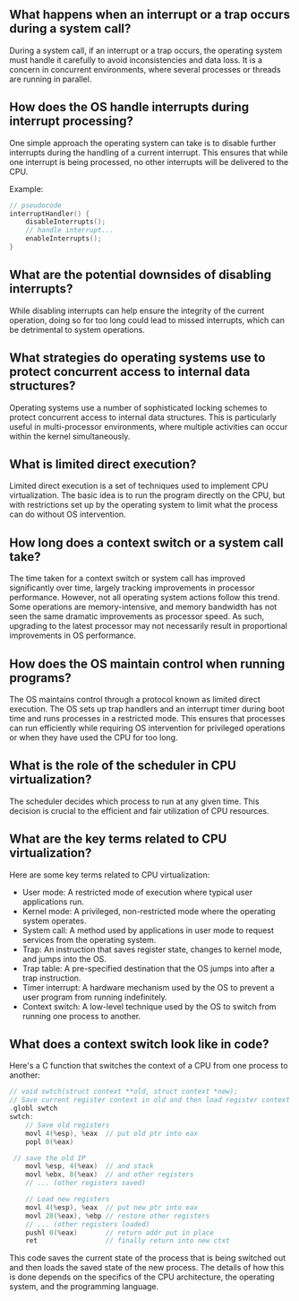 ## What happens when an interrupt or a trap occurs during a system call?

During a system call, if an interrupt or a trap occurs, the operating system must handle it carefully to avoid inconsistencies and data loss. It is a concern in concurrent environments, where several processes or threads are running in parallel.

## How does the OS handle interrupts during interrupt processing?

One simple approach the operating system can take is to disable further interrupts during the handling of a current interrupt. This ensures that while one interrupt is being processed, no other interrupts will be delivered to the CPU.

Example:
```c
// pseudocode
interruptHandler() {
    disableInterrupts();
    // handle interrupt...
    enableInterrupts();
}
```

## What are the potential downsides of disabling interrupts?

While disabling interrupts can help ensure the integrity of the current operation, doing so for too long could lead to missed interrupts, which can be detrimental to system operations.

## What strategies do operating systems use to protect concurrent access to internal data structures?

Operating systems use a number of sophisticated locking schemes to protect concurrent access to internal data structures. This is particularly useful in multi-processor environments, where multiple activities can occur within the kernel simultaneously.

## What is limited direct execution?

Limited direct execution is a set of techniques used to implement CPU virtualization. The basic idea is to run the program directly on the CPU, but with restrictions set up by the operating system to limit what the process can do without OS intervention.

## How long does a context switch or a system call take?

The time taken for a context switch or system call has improved significantly over time, largely tracking improvements in processor performance. However, not all operating system actions follow this trend. Some operations are memory-intensive, and memory bandwidth has not seen the same dramatic improvements as processor speed. As such, upgrading to the latest processor may not necessarily result in proportional improvements in OS performance.

## How does the OS maintain control when running programs?

The OS maintains control through a protocol known as limited direct execution. The OS sets up trap handlers and an interrupt timer during boot time and runs processes in a restricted mode. This ensures that processes can run efficiently while requiring OS intervention for privileged operations or when they have used the CPU for too long.

## What is the role of the scheduler in CPU virtualization?

The scheduler decides which process to run at any given time. This decision is crucial to the efficient and fair utilization of CPU resources.

## What are the key terms related to CPU virtualization?

Here are some key terms related to CPU virtualization:
- User mode: A restricted mode of execution where typical user applications run.
- Kernel mode: A privileged, non-restricted mode where the operating system operates.
- System call: A method used by applications in user mode to request services from the operating system.
- Trap: An instruction that saves register state, changes to kernel mode, and jumps into the OS.
- Trap table: A pre-specified destination that the OS jumps into after a trap instruction.
- Timer interrupt: A hardware mechanism used by the OS to prevent a user program from running indefinitely.
- Context switch: A low-level technique used by the OS to switch from running one process to another.
  
## What does a context switch look like in code?

Here's a C function that switches the context of a CPU from one process to another:

```c
// void swtch(struct context **old, struct context *new);
// Save current register context in old and then load register context from new.
.globl swtch
swtch:
    // Save old registers
    movl 4(%esp), %eax  // put old ptr into eax
    popl 0(%eax)       

 // save the old IP
    movl %esp, 4(%eax)  // and stack
    movl %ebx, 8(%eax)  // and other registers
    // ... (other registers saved)

    // Load new registers
    movl 4(%esp), %eax  // put new ptr into eax
    movl 28(%eax), %ebp // restore other registers
    // ... (other registers loaded)
    pushl 0(%eax)       // return addr put in place
    ret                 // finally return into new ctxt
```
This code saves the current state of the process that is being switched out and then loads the saved state of the new process. The details of how this is done depends on the specifics of the CPU architecture, the operating system, and the programming language.

